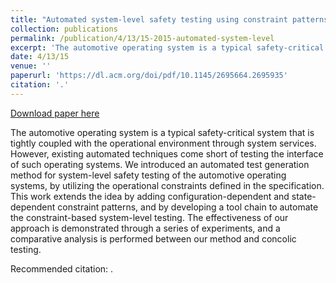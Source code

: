 ```yaml
---
title: "Automated system-level safety testing using constraint patterns for automotive operating systems"
collection: publications
permalink: /publication/4/13/15-2015-automated-system-level
excerpt: 'The automotive operating system is a typical safety-critical system that is tightly coupled with the operational environment through system services. However, existing automated techniques come short of testing the interface of such operating systems. We introduced an automated test generation method for system-level safety testing of the automotive operating systems, by utilizing the operational constraints defined in the specification. This work extends the idea by adding configuration-dependent and state-dependent constraint patterns, and by developing a tool chain to automate the constraint-based system-level testing. The effectiveness of our approach is demonstrated through a series of experiments, and a comparative analysis is performed between our method and concolic testing.'
date: 4/13/15
venue: ''
paperurl: 'https://dl.acm.org/doi/pdf/10.1145/2695664.2695935'
citation: '.'
---
```


<a href='https://dl.acm.org/doi/pdf/10.1145/2695664.2695935'>Download paper here</a>

The automotive operating system is a typical safety-critical system that is tightly coupled with the operational environment through system services. However, existing automated techniques come short of testing the interface of such operating systems. We introduced an automated test generation method for system-level safety testing of the automotive operating systems, by utilizing the operational constraints defined in the specification. This work extends the idea by adding configuration-dependent and state-dependent constraint patterns, and by developing a tool chain to automate the constraint-based system-level testing. The effectiveness of our approach is demonstrated through a series of experiments, and a comparative analysis is performed between our method and concolic testing.

Recommended citation: .